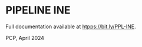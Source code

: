# PIPELINE INE

Full documentation available at [htpps://bit.ly/PPL-INE](bit.ly/PPL-INE).


PCP, April 2024